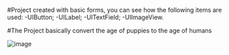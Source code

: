 
#Project created with basic forms, you can see how the following items are used:
-UIButton;
-UILabel;
-UITextField;
-UIImageView.

#The Project basically convert the age of puppies to the age of humans


![image](https://user-images.githubusercontent.com/18127700/33087175-f7f6725c-ced0-11e7-932b-39849ee50f68.png)
